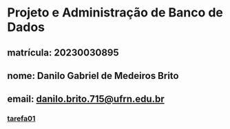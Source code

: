 # Projeto e Administração de Banco de Dados
## matrícula: 20230030895
## nome: Danilo Gabriel de Medeiros Brito
## email: danilo.brito.715@ufrn.edu.br
### [tarefa01](Projeto-e-Administra-o-de-Banco-de-Dados/tarefas)